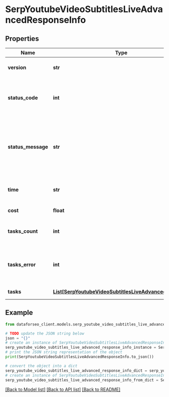 # SerpYoutubeVideoSubtitlesLiveAdvancedResponseInfo


## Properties

Name | Type | Description | Notes
------------ | ------------- | ------------- | -------------
**version** | **str** | the current version of the API | [optional] 
**status_code** | **int** | general status code you can find the full list of the response codes here | [optional] 
**status_message** | **str** | general informational message you can find the full list of general informational messages here | [optional] 
**time** | **str** | total execution time, seconds | [optional] 
**cost** | **float** | total tasks cost, USD | [optional] 
**tasks_count** | **int** | the number of tasks in the tasks array | [optional] 
**tasks_error** | **int** | the number of tasks in the tasks array returned with an error | [optional] 
**tasks** | [**List[SerpYoutubeVideoSubtitlesLiveAdvancedTaskInfo]**](SerpYoutubeVideoSubtitlesLiveAdvancedTaskInfo.md) | array of tasks | [optional] 

## Example

```python
from dataforseo_client.models.serp_youtube_video_subtitles_live_advanced_response_info import SerpYoutubeVideoSubtitlesLiveAdvancedResponseInfo

# TODO update the JSON string below
json = "{}"
# create an instance of SerpYoutubeVideoSubtitlesLiveAdvancedResponseInfo from a JSON string
serp_youtube_video_subtitles_live_advanced_response_info_instance = SerpYoutubeVideoSubtitlesLiveAdvancedResponseInfo.from_json(json)
# print the JSON string representation of the object
print(SerpYoutubeVideoSubtitlesLiveAdvancedResponseInfo.to_json())

# convert the object into a dict
serp_youtube_video_subtitles_live_advanced_response_info_dict = serp_youtube_video_subtitles_live_advanced_response_info_instance.to_dict()
# create an instance of SerpYoutubeVideoSubtitlesLiveAdvancedResponseInfo from a dict
serp_youtube_video_subtitles_live_advanced_response_info_from_dict = SerpYoutubeVideoSubtitlesLiveAdvancedResponseInfo.from_dict(serp_youtube_video_subtitles_live_advanced_response_info_dict)
```
[[Back to Model list]](../README.md#documentation-for-models) [[Back to API list]](../README.md#documentation-for-api-endpoints) [[Back to README]](../README.md)


